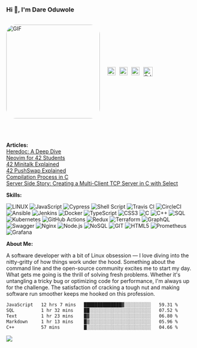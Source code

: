 ### Hi 👋, I'm Dare Oduwole
<div style="display: flex; align-items: center;">

  <img 
    alt="GIF"
    src="https://user-images.githubusercontent.com/50960013/127277181-3871659d-6d90-409e-b6a9-b8279a391430.gif" 
    width="250"
    style="border-radius: 25px; margin-right: 20px;"
    height="auto"
  /> 

  <div>
    <a href="https://dreywesson.netlify.app">
      <img 
        align="left"
        alt="portfolio"
        width="22px"
        src="https://user-images.githubusercontent.com/50960013/127302754-ca427b8b-9c64-4cf3-b7a1-1a8ca6d10bc6.png"
        style="margin-right:10px; background-color: white;"
      />
    </a>
    <a href="https://medium.com/@oduwoledare">
      <img 
        align="left"
        alt="Oduwole Dare | Medium"
        width="22px"
        src="https://upload.wikimedia.org/wikipedia/commons/f/fa/Medium_Logo.webp"
        style="margin-right:10px;"
      />
    </a>
    <a href="https://www.linkedin.com/in/dareoduwole/">
      <img
        align="left" 
        alt="Oduwole's LinkedIn"
        width="22px"
        src="https://upload.wikimedia.org/wikipedia/commons/thumb/8/81/LinkedIn_icon.svg/768px-LinkedIn_icon.svg.png"
        style="margin-right:10px"
      />
    </a>
    <a href="mailto:oduwole.dare.em@gmail.com">
      <img
        align="left"
        alt="Oduwole's gmail" 
        width="25px"
        src="https://upload.wikimedia.org/wikipedia/commons/thumb/7/7e/Gmail_icon_%282020%29.svg/512px-Gmail_icon_%282020%29.svg.png"
        style="margin-right:10px"
      />
    </a>
  </div>
  
</div>

<br/>
<br/>

**Articles:**
<br /> [Heredoc: A Deep Dive](https://medium.com/@oduwoledare/heredoc-a-deep-dive-23c82992e522)
<br /> [Neovim for 42 Students](https://medium.com/@oduwoledare/neovim-for-42-students-56bf0815a92a)
<br /> [42 Minitalk Explained](https://medium.com/@oduwoledare/42-minitalk-explained-5b236adc2c24)
<br /> [42 PushSwap Explained](https://medium.com/@oduwoledare/42-push-swap-explained-psuedocodes-ba8108339556)
<br /> [Compilation Process in C](https://medium.com/@oduwoledare/compilation-process-in-c-2c8708bd4b95)
<br /> [Server Side Story: Creating a Multi-Client TCP Server in C with Select](https://medium.com/@oduwoledare/server-side-story-creating-a-multi-client-tcp-server-with-c-and-select-3692db1a8ca3)


**Skills:**

![LINUX](https://img.shields.io/badge/Linux-FCC624?style=plastic&logo=linux&logoColor=black)
![JavaScript](https://img.shields.io/badge/javascript-%23323330.svg?style=plastic&logo=javascript&logoColor=%23F7DF1E)
![Cypress](https://img.shields.io/badge/cypress-%2317202C.svg?style=plastic&logo=cypress&logoColor=white)
![Shell Script](https://img.shields.io/badge/shell_script-%23121011.svg?style=plastic&logo=gnu-bash&logoColor=white)
![Travis CI](https://img.shields.io/badge/travis%20ci-%232B2F33.svg?style=plastic&logo=travis&logoColor=white)
![CircleCI](https://img.shields.io/badge/circleci-%23000000.svg?style=plastic&logo=circleci&logoColor=white)
![Ansible](https://img.shields.io/badge/ansible-%231A1918.svg?style=plastic&logo=ansible&logoColor=white)
![Jenkins](https://img.shields.io/badge/jenkins-%232C5263.svg?style=plastic&logo=jenkins&logoColor=white)
![Docker](https://img.shields.io/badge/docker-%230db7ed.svg?style=plastic&logo=docker&logoColor=white)
![TypeScript](https://img.shields.io/badge/typescript-%23007ACC.svg?style=plastic&logo=typescript&logoColor=white)
![CSS3](https://img.shields.io/badge/css3-%231572B6.svg?style=plastic&logo=css3&logoColor=white)
![C](https://img.shields.io/badge/c-%2300599C.svg?style=plastic&logo=c&logoColor=white)
![C++](https://img.shields.io/badge/c++-%2300599C.svg?style=plastic&logo=c%2B%2B&logoColor=white)
![SQL](https://img.shields.io/badge/sql-%230066CC.svg?style=plastic&logo=amazon-dynamodb&logoColor=white)
![Kubernetes](https://img.shields.io/badge/kubernetes-%23326ce5.svg?style=plastic&logo=kubernetes&logoColor=white)
![GitHub Actions](https://img.shields.io/badge/github%20actions-%232088FF.svg?style=plastic&logo=githubactions&logoColor=white)
![Redux](https://img.shields.io/badge/redux-%23593d88.svg?style=plastic&logo=redux&logoColor=white)
![Terraform](https://img.shields.io/badge/terraform-%235835CC.svg?style=plastic&logo=terraform&logoColor=white)
![GraphQL](https://img.shields.io/badge/-GraphQL-E10098?style=plastic&logo=graphql&logoColor=white)
![Swagger](https://img.shields.io/badge/swagger-%2385EA2D.svg?style=plastic&logo=swagger&logoColor=black)
![Nginx](https://img.shields.io/badge/nginx-%23009639.svg?style=plastic&logo=nginx&logoColor=white)
![Node.js](https://img.shields.io/badge/node.js-6DA55F?style=plastic&logo=node.js&logoColor=white)
![NoSQL](https://img.shields.io/badge/nosql-%234ea94b.svg?style=plastic&logo=mongodb&logoColor=white)
![GIT](https://img.shields.io/badge/Git-fc6d26?style=plastic&logo=git&logoColor=white)
![HTML5](https://img.shields.io/badge/html5-%23E34F26.svg?style=plastic&logo=html5&logoColor=white)
![Prometheus](https://img.shields.io/badge/prometheus-%23E6522C.svg?style=plastic&logo=prometheus&logoColor=white)
![Grafana](https://img.shields.io/badge/grafana-%23F46800.svg?style=plastic&logo=grafana&logoColor=white)


**About Me:**
<p>
  A software developer with a bit of Linux obsession — I love diving into the nitty-gritty of how things work under the hood. Something about the command line and the open-source community excites me to start my day.
  What gets me going is the thrill of solving fresh problems. Whether it's untangling a tricky bug or optimizing code for performance, I'm always up for the challenge. The satisfaction of cracking a tough nut and making software run smoother keeps me hooked on this profession.
</p>

<!--START_SECTION:waka-->

```txt
JavaScript   12 hrs 7 mins   ██████████████▓░░░░░░░░░░   59.31 %
SQL          1 hr 32 mins    ██░░░░░░░░░░░░░░░░░░░░░░░   07.52 %
Text         1 hr 23 mins    █▓░░░░░░░░░░░░░░░░░░░░░░░   06.80 %
Markdown     1 hr 13 mins    █▒░░░░░░░░░░░░░░░░░░░░░░░   05.96 %
C++          57 mins         █░░░░░░░░░░░░░░░░░░░░░░░░   04.66 %
```

<!--END_SECTION:waka-->


![](https://leetcard.jacoblin.cool/dreywesson?ext=activity)
